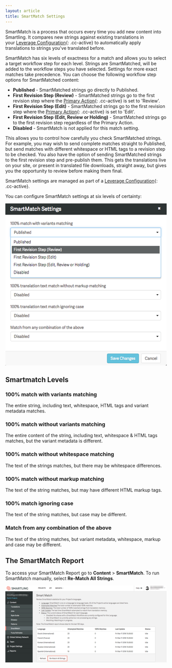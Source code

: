 ```yaml
---
layout: article
title: SmartMatch Settings
---
```



SmartMatch is a process that occurs every time you add new content into Smartling. It compares new strings against existing translations in your&nbsp;[Leverage Configuration](/knowledge-base/articles/translation-memory/){: .cc-active}&nbsp;to automatically apply translations to strings you've translated before.

SmartMatch has six levels of exactness for a match and allows you to select a target workflow step for each level. Strings are SmartMatched, will be added to the workflow steps you have selected. Settings for more exact matches take precedence. You can choose the following workflow step options for SmartMatched content:

* **Published** - SmartMatched strings go directly to Published.
* **First Revision Step (Review)** - SmartMatched strings go to the first revision step where the [Primary Action](/knowledge-base/articles/create-and-customize-a-workflow/#customize-a-workflow){: .cc-active} is set to 'Review'.
* **First Revision Step (Edit)** - SmartMatched strings go to the first revision step where the [Primary Action](/knowledge-base/articles/create-and-customize-a-workflow/#customize-a-workflow){: .cc-active} is set to 'Edit'.
* **First Revision Step (Edit, Review or Holding)** - SmartMatched strings go to the first revision step regardless of the Primary Action.
* **Disabled** - SmartMatch is not applied for this match setting.


This allows you to control how carefully you check SmartMatched strings. For example, you may wish to send complete matches straight to Published, but send matches with different whitespace or HTML tags to a revision step to be checked. You also have the option of sending SmartMatched strings to the first revision step and pre-publish them. This gets the translations live on your site, or present in translated file downloads, straight away, but gives you the opportunity to review before making them final.

SmartMatch settings are managed as part of a [Leverage Configuration](/knowledge-base/articles/leverage-configuration/){: .cc-active}.

You can configure SmartMatch settings at six levels of certainty:

![medium](/uploads/versions/smartling___linguistic_assets-27---x----576-576x---.png)

## Smartmatch Levels

### 100% match with variants matching

The entire string, including text, whitespace, HTML tags and variant metadata matches.

### 100% match without variants matching

The entire content of the string, including text, whitespace & HTML tags matches, but the variant metadata is different.

### 100% match without whitespace matching

The text of the strings matches, but there may be whitespace differences.

### 100% match without markup matching

The text of the string matches, but may have different HTML markup tags.

### 100% match ignoring case

The text of the string matches, but case may be different.

### Match from any combination of the above

The text of the string matches, but variant metadata, whitespace, markup and case may be different.

## The SmartMatch Report

To access your SmartMatch Report go to **Content**&nbsp;&gt;&nbsp;**SmartMatch**. To run SmartMatch manually, select&nbsp;**Re-Match All Strings**.

![](/uploads/versions/smartling___smartmatch_report-1---x----1313-621x---.png)